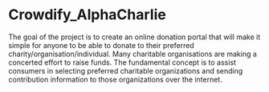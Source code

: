 # Crowdify_AlphaCharlie
The goal of the project is to create an online donation portal that will make it simple for anyone to be able to donate to their preferred charity/organisation/individual. Many charitable organisations are making a concerted effort to raise funds. The fundamental concept is to assist consumers in selecting preferred charitable organizations and sending contribution information to those organizations over the internet.
